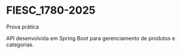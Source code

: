 # FIESC_1780-2025
Prova prática

API desenvolvida em Spring Boot para gerenciamento de produtos e categorias.
